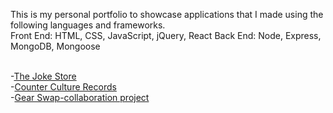This is my personal portfolio to showcase applications that I made using the following languages and frameworks. <br>
Front End: HTML, CSS, JavaScript, jQuery, React
Back End: Node, Express, MongoDB, Mongoose <br><br>

-[The Joke Store](falsecathedrals.bandcamp.com) <br>
-[Counter Culture Records](https://recordstore666.herokuapp.com/recordstore) <br>
-[Gear Swap-collaboration project](https://gearswap.herokuapp.com/) <br>
